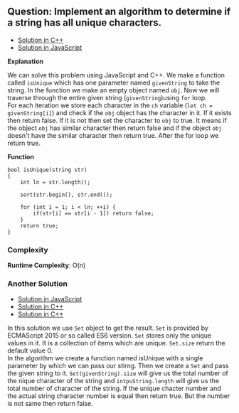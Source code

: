 ## Question: Implement an algorithm to determine if a string has all unique characters. 
- [Solution in C++](/Array%20and%20Strings/Array/IsUnique/isUnique01.cpp)
- [Solution in JavaScript](/Array%20and%20Strings/Array/IsUnique/IsUnique.js)

**Explanation**

We can solve this problem using JavaScript and C++. We make a function called `isUnique` which has one parameter named `givenString` to take the string. In the function we make an empty object named `obj`. Now we will traverse through the entire given string (`givenString`)using `for` loop. <br/> 
For each iteration we store each character in the `ch` variable (`let ch = givenString[i]`) and check if the `obj` object has the character in it. If it exists then return false. If it is not then set the character to `obj` to true. It means if the object `obj` has similar character then return false and if the object `obj` doesn't have the similar character then return true. After the for loop we return true. 

**Function**

```
bool isUnique(string str)
{
    int ln = str.length();

    sort(str.begin(), str.end());

    for (int i = 1; i < ln; ++i) {
        if(str[i] == str[i - 1]) return false;
    }
    return true;
}
```

### Complexity
**Runtime Complexity**: O(n)
<br>

### Another Solution 

- [Solution in JavaScript](https://github.com/zubayerhimel/coding-Interview/blob/array_and_string/Array%20and%20Strings/Array/IsUnique/IsUnique2.js)
- [Solution in C++](/Array%20and%20Strings/Array/IsUnique/isUnique02.cpp)
- [Solution in C++](/Array%20and%20Strings/Array/IsUnique/isUnique03.cpp)

In this solution we use `Set` object to get the result. `Set` is provided by ECMAScript 2015 or so called ES6 version. `Set` stores only the unique values in it. It is a collection of items which are unique. `Set.size` return the default value 0.
<br/>In the algorithm we create a function named isUnique with a single parameter by which we can pass our stirng. Then we create a `Set` and pass the given string to it. `Set(givenString).size` will give us the total number of the nique character of the string and `intpuString.length` will give us the total number of character of the string. If the unique chacter number and the actual string character number is equal then return true. But the number is not same then return false. 
